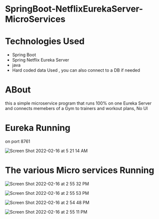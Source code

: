 # SpringBoot-NetflixEurekaServer-MicroServices

# Technologies Used
- Spring Boot
- Spring Netflix Eureka Server
- java
- Hard coded data Used , you can also connect to a DB if needed

#  ABout 
this a simple microservice program  that runs 100% on one Eureka Server and  connects memebers of a Gym to trainers and workout plans, 
No UI 

# Eureka Running 
on port 8761

![Screen Shot 2022-02-16 at 5 21 14 AM](https://user-images.githubusercontent.com/99098876/154346606-303c77cc-8818-47b5-a58b-cf690f480b9f.png)


# The various Micro services Running
![Screen Shot 2022-02-16 at 2 55 32 PM](https://user-images.githubusercontent.com/99098876/154346809-3d456602-85c9-4252-a7ba-03231286b0fd.png)

![Screen Shot 2022-02-16 at 2 55 53 PM](https://user-images.githubusercontent.com/99098876/154346832-83d511ca-df55-401e-a583-95e5dfbc3c99.png)
 
![Screen Shot 2022-02-16 at 2 54 48 PM](https://user-images.githubusercontent.com/99098876/154346853-08b7e744-442e-4e41-91dc-7b6e0992895c.png)

![Screen Shot 2022-02-16 at 2 55 11 PM](https://user-images.githubusercontent.com/99098876/154346881-74045536-2cf1-49ac-a0f1-ff13f23b2c65.png)

